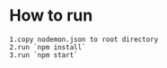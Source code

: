 # How to run

    1.copy nodemon.json to root directory
    2.run `npm install`
    3.run `npm start`
